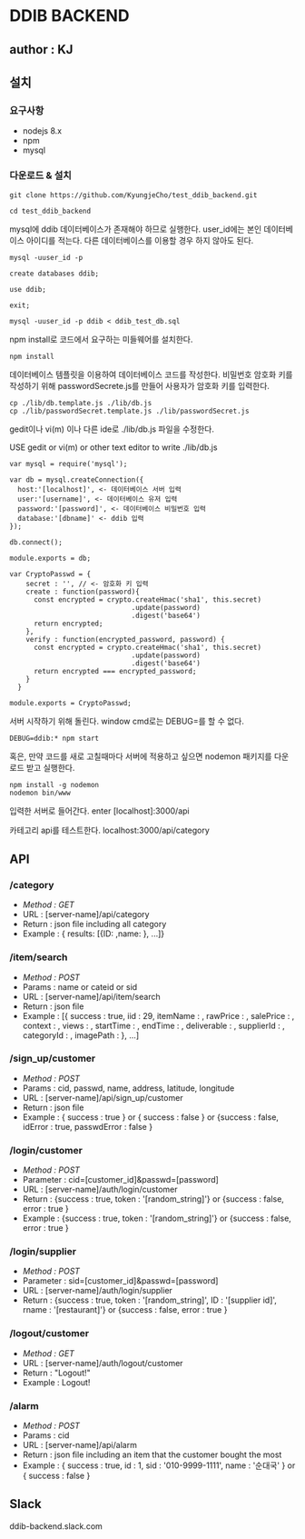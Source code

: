 # DDIB BACKEND

## author : KJ

## 설치

### 요구사항
* nodejs 8.x <br />
* npm <br />
* mysql <br />

### 다운로드 & 설치
```
git clone https://github.com/KyungjeCho/test_ddib_backend.git
```
```
cd test_ddib_backend
```
mysql에 ddib 데이터베이스가 존재해야 하므로 실행한다. user_id에는 본인 데이터베이스 아이디를 적는다.
다른 데이터베이스를 이용할 경우 하지 않아도 된다. 
```
mysql -uuser_id -p

create databases ddib;

use ddib;

exit;

mysql -uuser_id -p ddib < ddib_test_db.sql
```
npm install로 코드에서 요구하는 미들웨어를 설치한다.
```
npm install
```
데이터베이스 템플릿을 이용하여 데이터베이스 코드를 작성한다.
비밀번호 암호화 키를 작성하기 위해 passwordSecrete.js를 만들어 사용자가 암호화 키를 입력한다.
```
cp ./lib/db.template.js ./lib/db.js
cp ./lib/passwordSecret.template.js ./lib/passwordSecret.js 
```
gedit이나 vi(m) 이나 다른 ide로 ./lib/db.js 파일을 수정한다.

USE gedit or vi(m) or other text editor to write ./lib/db.js
```
var mysql = require('mysql');

var db = mysql.createConnection({ 
  host:'[localhost]', <- 데이터베이스 서버 입력
  user:'[username]', <- 데이터베이스 유저 입력
  password:'[password]', <- 데이터베이스 비밀번호 입력
  database:'[dbname]' <- ddib 입력
});

db.connect();

module.exports = db;
```
```
var CryptoPasswd = {
    secret : '', // <- 암호화 키 입력
    create : function(password){
      const encrypted = crypto.createHmac('sha1', this.secret)
                              .update(password)
                              .digest('base64')
      return encrypted;
    },
    verify : function(encrypted_password, password) {
      const encrypted = crypto.createHmac('sha1', this.secret)
                              .update(password)
                              .digest('base64')
      return encrypted === encrypted_password;
    }
  }

module.exports = CryptoPasswd;
```
서버 시작하기 위해 돌린다. window cmd로는 DEBUG=를 할 수 없다.
```
DEBUG=ddib:* npm start
```
혹은, 만약 코드를 새로 고칠때마다 서버에 적용하고 싶으면 nodemon 패키지를 다운로드 받고 실행한다.
```
npm install -g nodemon 
nodemon bin/www
```

입력한 서버로 들어간다.
enter [localhost]:3000/api

카테고리 api를 테스트한다.
 localhost:3000/api/category

## API

### **/category** 
- *Method : GET* 
- URL : [server-name]/api/category 
- Return : json file including all category
- Example : { results: [{ID: ,name: }, ...]}  

### **/item/search** 
- *Method : POST* 
- Params : name or cateid or sid
- URL : [server-name]/api/item/search 
- Return : json file 
- Example : [{ success : true, iid : 29, itemName : , rawPrice : , salePrice : , context : , views : , startTime : , endTime : , deliverable : , supplierId : , categoryId : , imagePath : }, ...]

### **/sign_up/customer** 
- *Method : POST* 
- Params : cid, passwd, name, address, latitude, longitude
- URL : [server-name]/api/sign_up/customer 
- Return : json file 
- Example : { success : true } or { success : false } or {success : false, idError : true, passwdError : false }

### **/login/customer**
- *Method : POST*
- Parameter : cid=[customer_id]&passwd=[password]
- URL : [server-name]/auth/login/customer
- Return : {success : true, token : '[random_string]'} or {success : false, error : true }
- Example : {success : true, token : '[random_string]'} or {success : false, error : true }

### **/login/supplier**
- *Method : POST*
- Parameter : sid=[customer_id]&passwd=[password]
- URL : [server-name]/auth/login/supplier
- Return : {success : true, token : '[random_string]', ID : '[supplier id]', rname : '[restaurant]'} or {success : false, error : true }

### **/logout/customer**
- *Method : GET*
- URL : [server-name]/auth/logout/customer
- Return : "Logout!"
- Example : Logout!

### **/alarm** 
- *Method : POST* 
- Params : cid
- URL : [server-name]/api/alarm
- Return : json file including an item that the customer bought the most
- Example : { success : true, id : 1, sid : '010-9999-1111', name : '순대국' } or { success : false } 

## Slack

ddib-backend.slack.com

